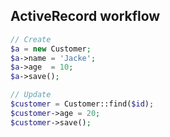 ##  ActiveRecord workflow

```php
// Create
$a = new Customer;
$a->name = 'Jacke';
$a->age  = 10;
$a->save();

// Update
$customer = Customer::find($id);
$customer->age = 20;
$customer->save();
```
